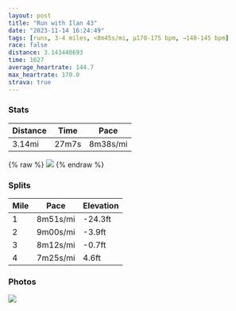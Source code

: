 ```yaml
---
layout: post
title: "Run with Ilan 43"
date: "2023-11-14 16:24:49"
tags: [runs, 3-4 miles, <8m45s/mi, μ170-175 bpm, →140-145 bpm]
race: false
distance: 3.143448693
time: 1627
average_heartrate: 144.7
max_heartrate: 170.0
strava: true
---
```


### Stats

| Distance | Time | Pace |
|----------|------|------|
|3.14mi|27m7s|8m38s/mi|

{% raw %}
<img src='https://maps.googleapis.com/maps/api/staticmap?maptype=roadmap&path=enc:uzvwFtftbME?EVUd@I^YxBSl@G`@OdCUjAa@v@[fAAP]d@Ib@a@fAWf@[VGTNd@?DI@OGwAeAKEe@e@KEVFJNjA`ATLcAq@_@QQHMv@Ch@@Fj@TzAt@|AnAXLTR|@b@`@TZX`@T`Ar@j@h@b@Pl@DTr@ZXtATf@Rx@Nd@Nv@J`@Pv@RLJ`@NPBnA`@r@NVL?JWhAc@jAGZO^ARMTOj@?JBBF@RKVa@JUl@aCd@wCRYPF^ZPb@H~@PXjA^nA^\LDH@vAEv@Bp@Zd@LABEFg@DkBPeCD{AHs@TArAb@tCd@f@Hb@ARDvBh@POTFP?HLFj@Qx@MnA?`@M|@@^EZ?\Gr@BDHBl@IPGFs@BoAHo@HgCLyA@E\B`@?BEFa@DiAHS@]GGe@KE@QUWOa@Aa@DWM]]a@Qg@a@YMkAUe@E]BaASWOgA[c@PCjACFERL\@t@Ub@kAbAS^aApAa@JuAUi@SEIGUG{@GQW][OKBEJQdA]nAWTE?EI?ETwANo@CEc@Ei@MO?}@Oq@Yc@Mw@Os@Sw@]eDy@]OQMg@u@c@MaB}@_As@i@[_BkAeAi@o@g@{Ay@i@c@kCeBe@e@&key=AIzaSyC1MId7bFpkLXNAaYhBSTb8jLyiSqzbDtM&size=800x800&markers=color:yellow|label:S|40.75451,-74.00059&markers=color:green|label:F|40.75779000000001,-74.00471000000005'>
{% endraw %}

### Splits

| Mile | Pace | Elevation |
|------|------|-----------|
|1|8m51s/mi|-24.3ft|
|2|9m00s/mi|-3.9ft|
|3|8m12s/mi|-0.7ft|
|4|7m25s/mi|4.6ft|

### Photos
<img src='https://dgtzuqphqg23d.cloudfront.net/1j7E5fSMR0_gz0KIXa336m3-mpUGPIgut-iuOgle3-g-576x768.jpg'>
